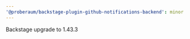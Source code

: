 ```yaml
---
'@proberaum/backstage-plugin-github-notifications-backend': minor
---
```


Backstage upgrade to 1.43.3
